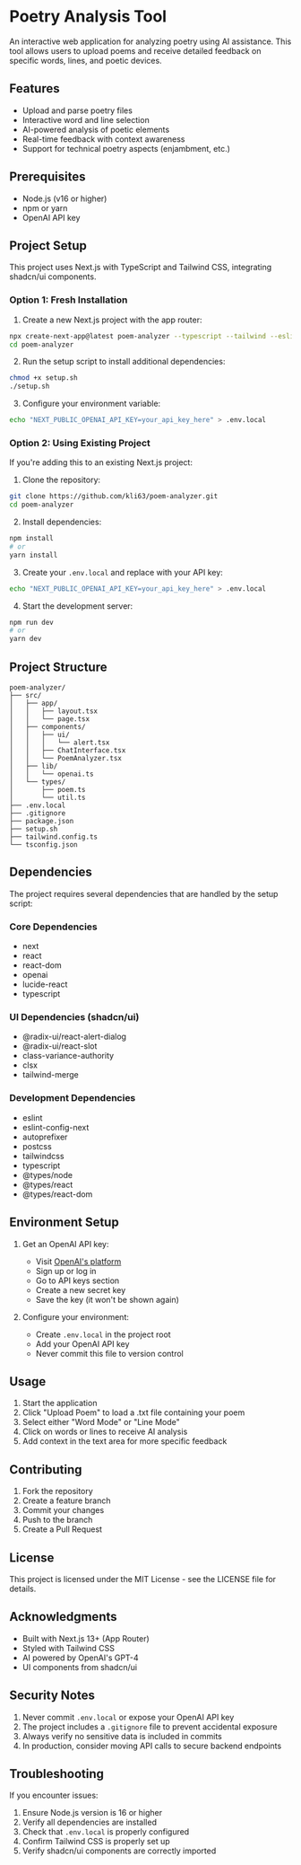 # Poetry Analysis Tool

An interactive web application for analyzing poetry using AI assistance. This tool allows users to upload poems and receive detailed feedback on specific words, lines, and poetic devices.

## Features

- Upload and parse poetry files
- Interactive word and line selection
- AI-powered analysis of poetic elements
- Real-time feedback with context awareness
- Support for technical poetry aspects (enjambment, etc.)

## Prerequisites

- Node.js (v16 or higher)
- npm or yarn
- OpenAI API key

## Project Setup

This project uses Next.js with TypeScript and Tailwind CSS, integrating shadcn/ui components.

### Option 1: Fresh Installation

1. Create a new Next.js project with the app router:
```bash
npx create-next-app@latest poem-analyzer --typescript --tailwind --eslint
cd poem-analyzer
```

2. Run the setup script to install additional dependencies:
```bash
chmod +x setup.sh
./setup.sh
```

3. Configure your environment variable:
```bash
echo "NEXT_PUBLIC_OPENAI_API_KEY=your_api_key_here" > .env.local
```

### Option 2: Using Existing Project

If you're adding this to an existing Next.js project:

1. Clone the repository:
```bash
git clone https://github.com/kli63/poem-analyzer.git
cd poem-analyzer
```

2. Install dependencies:
```bash
npm install
# or
yarn install
```

3. Create your `.env.local` and replace with your API key:
```bash
echo "NEXT_PUBLIC_OPENAI_API_KEY=your_api_key_here" > .env.local
```

4. Start the development server:
```bash
npm run dev
# or
yarn dev
```

## Project Structure

```
poem-analyzer/
├── src/
│   ├── app/
│   │   ├── layout.tsx
│   │   └── page.tsx
│   ├── components/
│   │   ├── ui/
│   │   │   └── alert.tsx
│   │   ├── ChatInterface.tsx
│   │   └── PoemAnalyzer.tsx
│   ├── lib/
│   │   └── openai.ts
│   └── types/
│       ├── poem.ts
│       └── util.ts
├── .env.local
├── .gitignore
├── package.json
├── setup.sh
├── tailwind.config.ts
└── tsconfig.json
```

## Dependencies

The project requires several dependencies that are handled by the setup script:

### Core Dependencies
- next
- react
- react-dom
- openai
- lucide-react
- typescript

### UI Dependencies (shadcn/ui)
- @radix-ui/react-alert-dialog
- @radix-ui/react-slot
- class-variance-authority
- clsx
- tailwind-merge

### Development Dependencies
- eslint
- eslint-config-next
- autoprefixer
- postcss
- tailwindcss
- typescript
- @types/node
- @types/react
- @types/react-dom

## Environment Setup

1. Get an OpenAI API key:
   - Visit [OpenAI's platform](https://platform.openai.com/)
   - Sign up or log in
   - Go to API keys section
   - Create a new secret key
   - Save the key (it won't be shown again)

2. Configure your environment:
   - Create `.env.local` in the project root
   - Add your OpenAI API key
   - Never commit this file to version control

## Usage

1. Start the application
2. Click "Upload Poem" to load a .txt file containing your poem
3. Select either "Word Mode" or "Line Mode"
4. Click on words or lines to receive AI analysis
5. Add context in the text area for more specific feedback

## Contributing

1. Fork the repository
2. Create a feature branch
3. Commit your changes
4. Push to the branch
5. Create a Pull Request

## License

This project is licensed under the MIT License - see the LICENSE file for details.

## Acknowledgments

- Built with Next.js 13+ (App Router)
- Styled with Tailwind CSS
- AI powered by OpenAI's GPT-4
- UI components from shadcn/ui

## Security Notes

1. Never commit `.env.local` or expose your OpenAI API key
2. The project includes a `.gitignore` file to prevent accidental exposure
3. Always verify no sensitive data is included in commits
4. In production, consider moving API calls to secure backend endpoints

## Troubleshooting

If you encounter issues:

1. Ensure Node.js version is 16 or higher
2. Verify all dependencies are installed
3. Check that `.env.local` is properly configured
4. Confirm Tailwind CSS is properly set up
5. Verify shadcn/ui components are correctly imported